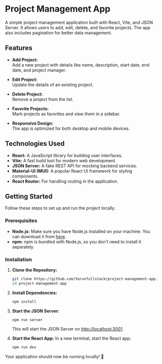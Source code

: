 # Project Management App

A simple project management application built with React, Vite, and JSON Server. It allows users to add, edit, delete, and favorite projects. The app also includes pagination for better data management.

## Features

- **Add Project:**  
  Add a new project with details like name, description, start date, end date, and project manager.

- **Edit Project:**  
  Update the details of an existing project.

- **Delete Project:**  
  Remove a project from the list.

- **Favorite Projects:**  
  Mark projects as favorites and view them in a sidebar.

- **Responsive Design:**  
  The app is optimized for both desktop and mobile devices.

## Technologies Used

- **React:** A JavaScript library for building user interfaces.
- **Vite:** A fast build tool for modern web development.
- **JSON Server:** A fake REST API for mocking backend services.
- **Material-UI (MUI):** A popular React UI framework for styling components.
- **React Router:** For handling routing in the application.

## Getting Started

Follow these steps to set up and run the project locally.

### Prerequisites

- **Node.js:** Make sure you have Node.js installed on your machine. You can download it from [here](https://nodejs.org/).
- **npm:** npm is bundled with Node.js, so you don't need to install it separately.

### Installation

1. **Clone the Repository:**
   ```bash
   git clone https://github.com/Varunfullstack/project-management-app.git
   cd project-management-app
   ```

2. **Install Dependencies:**
   ```bash
   npm install
   ```

3. **Start the JSON Server:**
   ```bash
   npm run server
   ```
   This will start the JSON Server on [http://localhost:3001](http://localhost:3001).

4. **Start the React App:**
   In a new terminal, start the React app:
   ```bash
   npm run dev
   ```

Your application should now be running locally! 🎉
